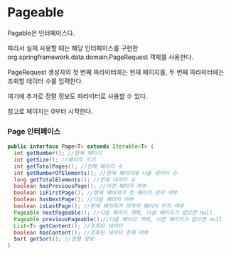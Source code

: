 # Pageable

Pagable은 인터페이스다.

따라서 실제 사용할 때는 해당 인터페이스를 구현한 org.springframework.data.domain.PageRequest 객체를 사용한다.

PageRequest 생성자의 첫 번째 파라미터에는 현재 페이지를, 두 번째 파라미터에는 조회할 데이터 수를 입력한다.

여기에 추가로 정렬 정보도 파라미터로 사용할 수 있다.

참고로 페이지는 0부터 시작한다.

 



### Page 인터페이스

```java
public interface Page<T> extends Iterable<T> {
  int getNumber(); //현재 페이지
  int getSize(); //페이지 크기
  int getTotalPages(); //전체 페이지 수
  int getNumberOfElements(); //현재 페이지에 나올 데이터 수
  long getTotalElements(); //전체 데이터 수
  boolean hasPreviousPage(); //이전 페이지 여부
  boolean isFirstPage(); //현재 페이지가 첫 페이지 인지 여부
  boolean hasNextPage(); //다음 페이지 여부
  boolean isLastPage(); //현재 페이지가 마지막 페이지 인지 여부
  Pageable nextPageable(); //다음 페이지 객체, 다음 페이지가 없으면 null
  Pageable previousPageable();//다음 페이지 객체, 이전 페이지가 없으면 null
  List<T> getContent(); //조회된 데이터
  boolean hasContent(); //조회된 데이터 존재 여부
  Sort getSort(); //정렬 정보
}
```


